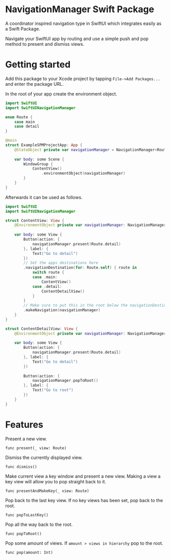 # NavigationManager Swift Package

A coordinator inspired navigation type in SwiftUI which integrates easily as a Swift Package.

Navigate your SwiftUI app by routing and use a simple push and pop method to present and dismiss views. 

# Getting started
Add this package to your Xcode project by tapping `File->Add Packages...` and enter the package URL.

In the root of your app create the environment object.

```swift
import SwiftUI
import SwiftUINavigationManager

enum Route {
    case main
    case detail
}

@main
struct ExampleSPMProjectApp: App {
    @StateObject private var navigationManager = NavigationManager<Route>()
    
    var body: some Scene {
        WindowGroup {
            ContentView()
                .environmentObject(navigationManager)
        }
    }
}
```

Afterwards it can be used as follows.

```swift
import SwiftUI
import SwiftUINavigationManager

struct ContentView: View {
    @EnvironmentObject private var navigationManager: NavigationManager<Route>
    
    var body: some View {
        Button(action: {
            navigationManager.present(Route.detail)
        }, label: {
            Text("Go to detail")
        })
        // Set the apps destinations here
        .navigationDestination(for: Route.self) { route in
            switch route {
            case .main:
                ContentView()
            case .detail:
                ContentDetailView()
            }
        }
        // Make sure to put this in the root below the navigationDestionation ^
        .makeNavigation(navigationManager)
    }
}

struct ContentDetailView: View {
    @EnvironmentObject private var navigationManager: NavigationManager<Route>
    
    var body: some View {
        Button(action: {
            navigationManager.present(Route.detail)
        }, label: {
            Text("Go to detail")
        })
        
        Button(action: {
            navigationManager.popToRoot()
        }, label: {
            Text("Go to root")
        })
    }
}
```

# Features

Present a new view.

`func present(_ view: Route)`


Dismiss the currently displayed view. 

`func dismiss()`


Make current view a key window and present a new view. 
Making a view a key view will allow you to pop straight back to it. 

`func presentAndMakeKey(_ view: Route)`


Pop back to the last key view. 
If no key views has been set, pop back to the root.

`func popToLastKey()`


Pop all the way back to the root.

`func popToRoot()`


Pop some amount of views. 
If `amount > views in hierarchy` pop to the root.

`func pop(amount: Int)`
